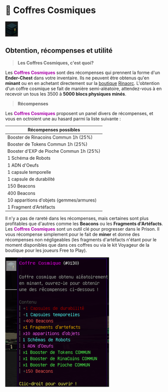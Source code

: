 # 🎰 Coffres Cosmiques
![img.png](../ressources/coffre_cosmique2.png)
## Obtention, récompenses et utilité

> **Les Coffres Cosmiques, c'est quoi?**
 
Les <span style="color: #AA00AA;">**Coffres Cosmiques**</span> sont des récompenses qui prennent la forme d'un **Ender-Chest** dans votre inventaire. Ils ne peuvent être obtenus qu'en **minant** ou en en achetant directement sur la [boutique](https://store.rinaorc.com/) [Rinaorc](https://store.rinaorc.com/). L'obtention d'un coffre cosmique se fait de manière semi-aléatoire, attendez-vous à en recevoir un tous les 3500 à **5000 blocs physiques minés**.

> **Récompenses**

Les <span style="color: #AA00AA;">**Coffres Cosmiques**</span> proposent un panel divers de récompenses, et vous en octroient une au hasard parmi la liste suivante :

| Récompenses possibles                   |   
|-----------------------------------------|
| Booster de Rinacoins Commun 1h (25%)    | 
| Booster de Tokens Commun 1h (25%)       |
| Booster d'EXP de Pioche Commun 1h (25%) |
| 1 Schéma de Robots                      |  
| 1 ADN d'Oeufs                           |
| 1 capsule temporelle                    |
| 1 capsule de durabilité                 |
| 150 Beacons                             |
| 400 Beacons                             |
| 10 apparitions d'objets (gemmes/armures)|
| 1 Fragment d'Artéfacts                  |


Il n'y a pas de rareté dans les récompenses, mais certaines sont plus profitables que d'autres comme les **Beacons** ou les **Fragments d'Artéfacts**.
Les <span style="color: #AA00AA;">**Coffres Cosmiques**</span> sont un outil clé pour progresser dans le Prison. Il vous récompense simplement pour le fait de **miner** et donne des récompenses non négligeables (les fragments d'artéfacts n'étant pour le moment disponibles que dans ces coffres ou via le kit Voyageur de la boutique pour  les joueurs Free to Play).

![img.png](../ressources/coffre_cosmique.png)

